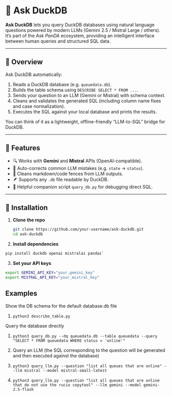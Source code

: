 # 🦆 Ask DuckDB

**Ask DuckDB** lets you query DuckDB databases using natural language questions powered by modern LLMs (Gemini 2.5 / Mistral Large / others).
It’s part of the *Ask PanDA* ecosystem, providing an intelligent interface between human queries and structured SQL data.

---

## 🚀 Overview

Ask DuckDB automatically:
1. Reads a DuckDB database (e.g. `queuedata.db`).
2. Builds the table schema using `DESCRIBE SELECT * FROM ...`.
3. Sends your question to an LLM (Gemini or Mistral) with schema context.
4. Cleans and validates the generated SQL (including column name fixes and case normalization).
5. Executes the SQL against your local database and prints the results.

You can think of it as a lightweight, offline-friendly “LLM-to-SQL” bridge for DuckDB.

---

## 🧩 Features

- 🔍 Works with **Gemini** and **Mistral** APIs (OpenAI-compatible).
- 🧠 Auto-corrects common LLM mistakes (e.g. `state` → `status`).
- 🧾 Cleans markdown/code fences from LLM outputs.
- 🪶 Supports any `.db` file readable by DuckDB.
- 🧰 Helpful companion script `query_db.py` for debugging direct SQL.

---


## 🧱 Installation

1. **Clone the repo**
   ```bash
   git clone https://github.com/your-username/ask-duckdb.git
   cd ask-duckdb
   ```

2. **Install dependencies**
```bash
pip install duckdb openai mistralai pandas`
```

3. **Set your API keys**
```bash
export GEMINI_API_KEY="your_gemini_key"
export MISTRAL_API_KEY="your_mistral_key"
```

## Examples

Show the DB schema for the default database.db file
1. `python3 describe_table.py`

Query the database directly
1. `python3 query_db.py --dq queuedata.db --table queuedata --query "SELECT * FROM queuedata WHERE status = 'online'"`

2. Query an LLM (the SQL corresponding to the question will be generated and then executed against the database)
1. `python3 query_llm.py --question "list all queues that are online" --llm mistral --model mistral-small-latest`
2. `python3 query_llm.py --question "list all queues that are online that do not use the rucio copytool" --llm gemini --model gemini-2.5-flash`

